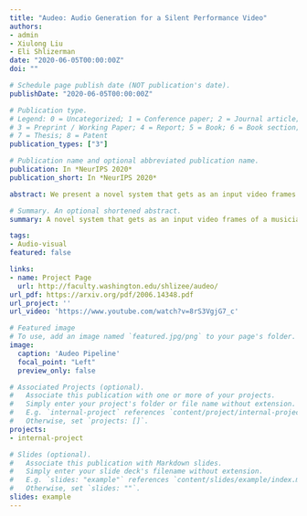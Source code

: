 ```yaml
---
title: "Audeo: Audio Generation for a Silent Performance Video"
authors:
- admin
- Xiulong Liu
- Eli Shlizerman
date: "2020-06-05T00:00:00Z"
doi: ""

# Schedule page publish date (NOT publication's date).
publishDate: "2020-06-05T00:00:00Z"

# Publication type.
# Legend: 0 = Uncategorized; 1 = Conference paper; 2 = Journal article;
# 3 = Preprint / Working Paper; 4 = Report; 5 = Book; 6 = Book section;
# 7 = Thesis; 8 = Patent
publication_types: ["3"]

# Publication name and optional abbreviated publication name.
publication: In *NeurIPS 2020*
publication_short: In *NeurIPS 2020*

abstract: We present a novel system that gets as an input video frames of a musician playing the piano and generates the music for that video. Generation of music from visual cues is a challenging problem and it is not clear whether it is an attainable goal at all. Our main aim in this work is to explore the plausibility of such a transformation and to identify cues and components able to carry the association of sounds with visual events. To achieve the transformation we built a full pipeline named ‘Audeo’ containing three components. We first translate the video frames of the keyboard and the musician hand movements into raw mechanical musical symbolic representation Piano-Roll (Roll) for each video frame which represents the keys pressed at each time step. We then adapt the Roll to be amenable for audio synthesis by including temporal correlations. This step turns out to be critical for meaningful audio generation. As a last step, we implement Midi synthesizers to generate realistic music. Audeo converts video to audio smoothly and clearly with only a few setup constraints. We evaluate Audeo on ‘in the wild’ piano performance videos and obtain that their generated music is of reasonable audio quality and can be successfully recognized with high precision by popular music identification software.

# Summary. An optional shortened abstract.
summary: A novel system that gets as an input video frames of a musician playing the piano and generates the music for that video.

tags:
- Audio-visual
featured: false

links:
- name: Project Page
  url: http://faculty.washington.edu/shlizee/audeo/
url_pdf: https://arxiv.org/pdf/2006.14348.pdf
url_project: ''
url_video: 'https://www.youtube.com/watch?v=8rS3VgjG7_c'

# Featured image
# To use, add an image named `featured.jpg/png` to your page's folder. 
image:
  caption: 'Audeo Pipeline'
  focal_point: "Left"
  preview_only: false

# Associated Projects (optional).
#   Associate this publication with one or more of your projects.
#   Simply enter your project's folder or file name without extension.
#   E.g. `internal-project` references `content/project/internal-project/index.md`.
#   Otherwise, set `projects: []`.
projects:
- internal-project

# Slides (optional).
#   Associate this publication with Markdown slides.
#   Simply enter your slide deck's filename without extension.
#   E.g. `slides: "example"` references `content/slides/example/index.md`.
#   Otherwise, set `slides: ""`.
slides: example
---
```


